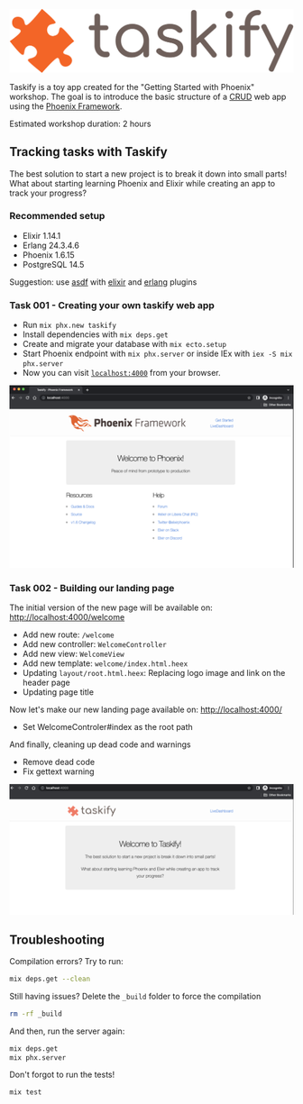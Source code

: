 
![Taskify Logo](./priv/static/images/screenshots/taskify_logo.png)

Taskify is a toy app created for the "Getting Started with Phoenix" workshop.
The goal is to introduce the basic structure of a [CRUD](https://en.wikipedia.org/wiki/Create,_read,_update_and_delete) web app using the [Phoenix Framework](https://phoenixframework.org/).

Estimated workshop duration: 2 hours

## Tracking tasks with Taskify

The best solution to start a new project is to break it down into small parts!
What about starting learning Phoenix and Elixir while creating an app to track your progress?

### Recommended setup

* Elixir 1.14.1
* Erlang  24.3.4.6
* Phoenix 1.6.15
* PostgreSQL 14.5

Suggestion: use [asdf](https://asdf-vm.com/guide/getting-started.html) with [elixir](https://github.com/asdf-vm/asdf-elixir) and [erlang](https://github.com/asdf-vm/asdf-erlang) plugins

### Task 001 - Creating your own taskify web app

* Run `mix phx.new taskify`
* Install dependencies with `mix deps.get`
* Create and migrate your database with `mix ecto.setup`
* Start Phoenix endpoint with `mix phx.server` or inside IEx with `iex -S mix phx.server`
* Now you can visit [`localhost:4000`](http://localhost:4000) from your browser.

![Task 001](./priv/static/images/screenshots/task_001_welcome_to_phoenix.png)

### Task 002 - Building our landing page

The initial version of the new page will be available on:
<http://localhost:4000/welcome>

* Add new route: `/welcome`
* Add new controller: `WelcomeController`
* Add new view: `WelcomeView`
* Add new template: `welcome/index.html.heex`
* Updating `layout/root.html.heex`: Replacing logo image and link on the header page
* Updating page title

Now let's make our new landing page available on: <http://localhost:4000/>

* Set WelcomeControler#index as the root path

And finally, cleaning up dead code and warnings

* Remove dead code
* Fix gettext warning

![Task 002](priv/static/images/screenshots/task_002_build_landing_page_root_path.png)

## Troubleshooting

Compilation errors? Try to run:

```bash
mix deps.get --clean
```

Still having issues? Delete the `_build` folder to force the compilation

```bash
rm -rf _build
```

And then, run the server again:

```
mix deps.get
mix phx.server
```

Don't forgot to run the tests!

```bash
mix test
```
